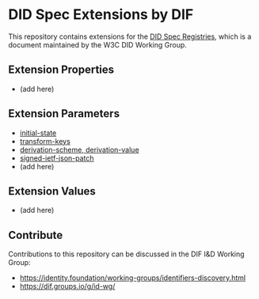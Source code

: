 # DID Spec Extensions by DIF

This repository contains extensions for the [DID Spec Registries](https://w3c.github.io/did-spec-registries/),
which is a document maintained by the W3C DID Working Group.

## Extension Properties

 * (add here)

## Extension Parameters

 * [initial-state](parameters/initial-state.md)
 * [transform-keys](parameters/transform-keys.md)
 * [derivation-scheme, derivation-value](parameters/derivation-scheme-derivation-value.md)
 * [signed-ietf-json-patch](parameters/signed-ietf-json-patch.md)
 * (add here)

## Extension Values

 * (add here)

## Contribute

Contributions to this repository can be discussed in the DIF I&D Working Group:

 * https://identity.foundation/working-groups/identifiers-discovery.html
 * https://dif.groups.io/g/id-wg/

